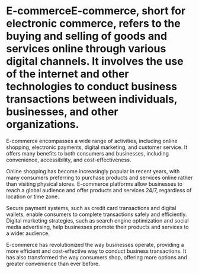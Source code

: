 # E-commerceE-commerce, short for electronic commerce, refers to the buying and selling of goods and services online through various digital channels. It involves the use of the internet and other technologies to conduct business transactions between individuals, businesses, and other organizations.

E-commerce encompasses a wide range of activities, including online shopping, electronic payments, digital marketing, and customer service. It offers many benefits to both consumers and businesses, including convenience, accessibility, and cost-effectiveness.

Online shopping has become increasingly popular in recent years, with many consumers preferring to purchase products and services online rather than visiting physical stores. E-commerce platforms allow businesses to reach a global audience and offer products and services 24/7, regardless of location or time zone.

Secure payment systems, such as credit card transactions and digital wallets, enable consumers to complete transactions safely and efficiently. Digital marketing strategies, such as search engine optimization and social media advertising, help businesses promote their products and services to a wider audience.

E-commerce has revolutionized the way businesses operate, providing a more efficient and cost-effective way to conduct business transactions. It has also transformed the way consumers shop, offering more options and greater convenience than ever before.
